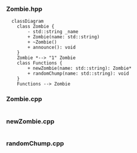 ### Zombie.hpp

```mermaid
  classDiagram
    class Zombie {
        - std::string _name
        + Zombie(name: std::string)
        + ~Zombie()
        + announce(): void
    }
    Zombie *--> "1" Zombie
    class Functions {
        + newZombie(name: std::string): Zombie*
        + randomChump(name: std::string): void
    }
    Functions --> Zombie
```
### Zombie.cpp
```mermaid

```

### newZombie.cpp
```mermaid

```

### randomChump.cpp
```mermaid

```
